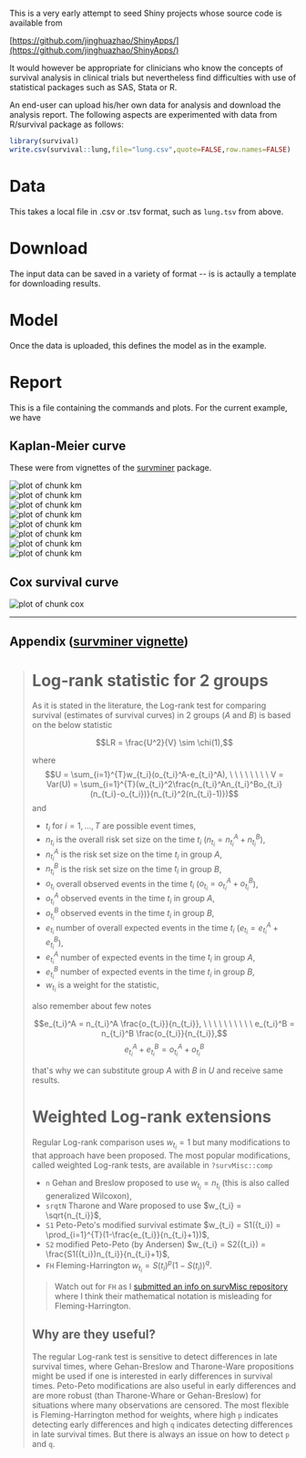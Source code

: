 This is a very early attempt to seed Shiny projects whose source code is available from

[https://github.com/jinghuazhao/ShinyApps/](https://github.com/jinghuazhao/ShinyApps/)

It would however be appropriate for clinicians who know the concepts of survival analysis in clinical trials but nevertheless find difficulties with 
use of statistical packages such as SAS, Stata or R.

An end-user can upload his/her own data for analysis and download the analysis report. The following aspects are experimented with data from 
R/survival package as follows:

```r
library(survival)
write.csv(survival::lung,file="lung.csv",quote=FALSE,row.names=FALSE)
```

# Data

This takes a local file in .csv or .tsv format, such as `lung.tsv` from above.

# Download

The input data can be saved in a variety of format -- is is actaully a template for downloading results.

# Model

Once the data is uploaded, this defines the model as in the example.

# Report

This is a file containing the commands and plots. For the current example, we have

## Kaplan-Meier curve

These were from vignettes of the [survminer](https://CRAN.R-project.org/package=survminer) package.

<img src="www/km-1.png" title="plot of chunk km" alt="plot of chunk km" style="display:block; margin: auto" style="display: block; margin: auto;" /><img src="www/km-2.png" title="plot of chunk km" alt="plot of chunk km" style="display:block; margin: auto" style="display: block; margin: auto;" /><img src="www/km-3.png" title="plot of chunk km" alt="plot of chunk km" style="display:block; margin: auto" style="display: block; margin: auto;" /><img src="www/km-4.png" title="plot of chunk km" alt="plot of chunk km" style="display:block; margin: auto" style="display: block; margin: auto;" /><img src="www/km-5.png" title="plot of chunk km" alt="plot of chunk km" style="display:block; margin: auto" style="display: block; margin: auto;" /><img src="www/km-6.png" title="plot of chunk km" alt="plot of chunk km" style="display:block; margin: auto" style="display: block; margin: auto;" /><img src="www/km-7.png" title="plot of chunk km" alt="plot of chunk km" style="display:block; margin: auto" style="display: block; margin: auto;" /><img src="www/km-8.png" title="plot of chunk km" alt="plot of chunk km" style="display:block; margin: auto" style="display: block; margin: auto;" />

## Cox survival curve

<img src="www/cox-1.png" title="plot of chunk cox" alt="plot of chunk cox" style="display:block; margin: auto" style="display: block; margin: auto;" />

---

## Appendix ([survminer vignette](https://cran.r-project.org/web/packages/survminer/vignettes/Specifiying_weights_in_log-rank_comparisons.html))

> # Log-rank statistic for 2 groups
> 
> 
> As it is stated in the literature, the Log-rank test for comparing survival (estimates of survival curves) in 2 groups ($A$ and $B$) is based on the below statistic
> 
> $$LR = \frac{U^2}{V} \sim \chi(1),$$
> 
> where $$U = \sum_{i=1}^{T}w_{t_i}(o_{t_i}^A-e_{t_i}^A), \ \ \ \ \ \ \ \ V = Var(U) = \sum_{i=1}^{T}(w_{t_i}^2\frac{n_{t_i}^An_{t_i}^Bo_{t_i}(n_{t_i}-o_{t_i})}{n_{t_i}^2(n_{t_i}-1)})$$
> and 
> 
> - $t_i$ for $i=1, \dots, T$ are possible event times, 
> - $n_{t_i}$ is the overall risk set size on the time $t_i$ ($n_{t_i} = n_{t_i}^A+n_{t_i}^B$),
> - $n_{t_i}^A$ is the risk set size on the time $t_i$ in group $A$,
> - $n_{t_i}^B$ is the risk set size on the time $t_i$ in group $B$,
> - $o_{t_i}$ overall observed events in the time $t_i$ ($o_{t_i} = o_{t_i}^A+o_{t_i}^B$),
> - $o_{t_i}^A$ observed events in the time $t_i$ in group $A$,
> - $o_{t_i}^B$ observed events in the time $t_i$ in group $B$,
> - $e_{t_i}$ number of overall expected events in the time $t_i$ ($e_{t_i} = e_{t_i}^A+e_{t_i}^B$),
> - $e_{t_i}^A$ number of expected events in the time $t_i$ in group $A$,
> - $e_{t_i}^B$ number of expected events in the time $t_i$ in group $B$,
> - $w_{t_i}$ is a weight for the statistic,
> 
> also remember about few notes
> 
> $$e_{t_i}^A = n_{t_i}^A \frac{o_{t_i}}{n_{t_i}}, \ \ \ \ \ \ \ \ \ \  e_{t_i}^B = n_{t_i}^B \frac{o_{t_i}}{n_{t_i}},$$
> $$e_{t_i}^A + e_{t_i}^B = o_{t_i}^A + o_{t_i}^B$$
> 
> that's why we can substitute group $A$ with $B$ in $U$ and receive same results.
> 
> # Weighted Log-rank extensions
> 
> Regular Log-rank comparison uses $w_{t_i} = 1$ but many modifications to that approach have been proposed. The most popular modifications, called weighted Log-rank tests, are available in `?survMisc::comp`
> 
> - `n` Gehan and Breslow proposed to use $w_{t_i} = n_{t_i}$ (this is also called generalized Wilcoxon),
> - `srqtN` Tharone and Ware proposed to use $w_{t_i} = \sqrt{n_{t_i}}$,
> - `S1` Peto-Peto's modified survival estimate $w_{t_i} = S1({t_i}) = \prod_{i=1}^{T}(1-\frac{e_{t_i}}{n_{t_i}+1})$,
> - `S2` modified Peto-Peto (by Andersen) $w_{t_i} = S2({t_i}) = \frac{S1({t_i})n_{t_i}}{n_{t_i}+1}$,
> - `FH` Fleming-Harrington $w_{t_i} = S(t_i)^p(1 - S(t_i))^q$.
> 
> > Watch out for `FH` as I [submitted an info on survMisc repository](https://github.com/dardisco/survMisc/issues/15) where I think their mathematical notation is misleading for Fleming-Harrington.
> 
> ## Why are they useful?
> 
> The regular Log-rank test is sensitive to detect differences in late survival times, where Gehan-Breslow and Tharone-Ware propositions might be used if one is interested in early differences in survival times. Peto-Peto modifications are also useful in early differences and are more robust (than Tharone-Whare or Gehan-Breslow) for situations where many observations are censored. The most flexible is Fleming-Harrington method for weights, where high `p` indicates detecting early differences and high `q` indicates detecting differences in late survival times. But there is always an issue on how to detect `p` and `q`.
> 
